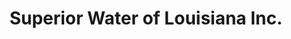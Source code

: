 ---
title: "Superior Water of Louisiana Inc."
url: /bossier-city/superior-water-of-louisiana-inc/
shop: water
---